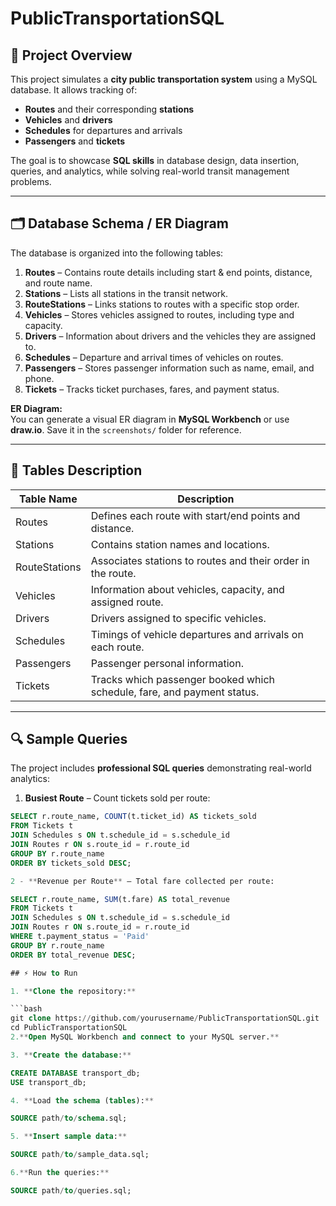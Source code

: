 # PublicTransportationSQL

## 🚆 Project Overview

This project simulates a **city public transportation system** using a MySQL database. It allows tracking of:  

- **Routes** and their corresponding **stations**  
- **Vehicles** and **drivers**  
- **Schedules** for departures and arrivals  
- **Passengers** and **tickets**  

The goal is to showcase **SQL skills** in database design, data insertion, queries, and analytics, while solving real-world transit management problems.  

---

## 🗂 Database Schema / ER Diagram

The database is organized into the following tables:

1. **Routes** – Contains route details including start & end points, distance, and route name.  
2. **Stations** – Lists all stations in the transit network.  
3. **RouteStations** – Links stations to routes with a specific stop order.  
4. **Vehicles** – Stores vehicles assigned to routes, including type and capacity.  
5. **Drivers** – Information about drivers and the vehicles they are assigned to.  
6. **Schedules** – Departure and arrival times of vehicles on routes.  
7. **Passengers** – Stores passenger information such as name, email, and phone.  
8. **Tickets** – Tracks ticket purchases, fares, and payment status.  

**ER Diagram:**  
You can generate a visual ER diagram in **MySQL Workbench** or use **draw.io**. Save it in the `screenshots/` folder for reference.  

---

## 📝 Tables Description

| Table Name       | Description                                                                 |
|-----------------|-----------------------------------------------------------------------------|
| Routes           | Defines each route with start/end points and distance.                     |
| Stations         | Contains station names and locations.                                      |
| RouteStations    | Associates stations to routes and their order in the route.                |
| Vehicles         | Information about vehicles, capacity, and assigned route.                  |
| Drivers          | Drivers assigned to specific vehicles.                                      |
| Schedules        | Timings of vehicle departures and arrivals on each route.                 |
| Passengers       | Passenger personal information.                                            |
| Tickets          | Tracks which passenger booked which schedule, fare, and payment status.   |

---

## 🔍 Sample Queries

The project includes **professional SQL queries** demonstrating real-world analytics:

1. **Busiest Route** – Count tickets sold per route:

```sql
SELECT r.route_name, COUNT(t.ticket_id) AS tickets_sold
FROM Tickets t
JOIN Schedules s ON t.schedule_id = s.schedule_id
JOIN Routes r ON s.route_id = r.route_id
GROUP BY r.route_name
ORDER BY tickets_sold DESC;

2 - **Revenue per Route** – Total fare collected per route:

SELECT r.route_name, SUM(t.fare) AS total_revenue
FROM Tickets t
JOIN Schedules s ON t.schedule_id = s.schedule_id
JOIN Routes r ON s.route_id = r.route_id
WHERE t.payment_status = 'Paid'
GROUP BY r.route_name
ORDER BY total_revenue DESC;

## ⚡ How to Run

1. **Clone the repository:**

```bash
git clone https://github.com/yourusername/PublicTransportationSQL.git
cd PublicTransportationSQL
2.**Open MySQL Workbench and connect to your MySQL server.**

3. **Create the database:**

CREATE DATABASE transport_db;
USE transport_db;

4. **Load the schema (tables):**

SOURCE path/to/schema.sql;

5. **Insert sample data:**

SOURCE path/to/sample_data.sql;

6.**Run the queries:**

SOURCE path/to/queries.sql;
